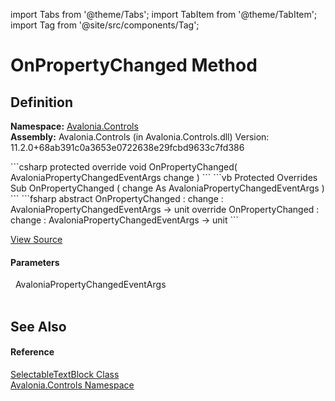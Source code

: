 import Tabs from '@theme/Tabs'; 
import TabItem from '@theme/TabItem'; 
import Tag from '@site/src/components/Tag'; 

# OnPropertyChanged Method




## Definition
**Namespace:** <a href="N_Avalonia_Controls">Avalonia.Controls</a>  
**Assembly:** Avalonia.Controls (in Avalonia.Controls.dll) Version: 11.2.0+68ab391c0a3653e0722638e29fcbd9633c7fd386

<Tabs groupId="api-code-preview">
<TabItem value="csharp" label="C#">
```csharp
protected override void OnPropertyChanged(
	AvaloniaPropertyChangedEventArgs change
)
```
</TabItem>
<TabItem value="vb" label="VB">
```vb
Protected Overrides Sub OnPropertyChanged ( 
	change As AvaloniaPropertyChangedEventArgs
)
```
</TabItem>
<TabItem value="fsharp" label="F#">
```fsharp
abstract OnPropertyChanged : 
        change : AvaloniaPropertyChangedEventArgs -> unit 
override OnPropertyChanged : 
        change : AvaloniaPropertyChangedEventArgs -> unit 
```
</TabItem>
</Tabs>



<a href="https://github.com/AvaloniaUI/Avalonia/tree/master/srcAvalonia.Controls/SelectableTextBlock.cs#L286" title="View the source code">View Source</a>



#### Parameters
<dl><dt>  AvaloniaPropertyChangedEventArgs</dt><dd> </dd></dl>

## See Also


#### Reference
<a href="T_Avalonia_Controls_SelectableTextBlock">SelectableTextBlock Class</a>  
<a href="N_Avalonia_Controls">Avalonia.Controls Namespace</a>  
